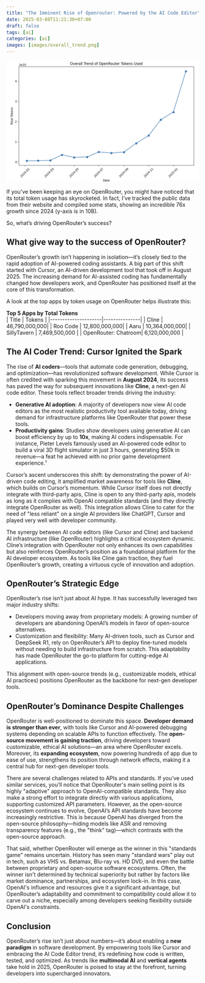 ```yaml
---
title: "The Imminent Rise of Openrouter: Powered by the AI Code Editor"
date: 2025-03-08T11:21:30+07:00
draft: false
tags: [ai]
categories: [ai]
images: [images/overall_trend.png]
---
```


![](images/overall_trend.png)

If you’ve been keeping an eye on OpenRouter, you might have noticed that its total token usage has skyrocketed. In fact, I’ve tracked the public data from their website and compiled some stats, showing an incredible 76x growth since 2024 (y-axis is in 10B).

So, what’s driving OpenRouter’s success?

## What give way to the success of OpenRouter?

OpenRouter’s growth isn’t happening in isolation—it’s closely tied to the rapid adoption of AI-powered coding assistants. A big part of this shift started with Cursor, an AI-driven development tool that took off in August 2025. The increasing demand for AI-assisted coding has fundamentally changed how developers work, and OpenRouter has positioned itself at the core of this transformation.

A look at the top apps by token usage on OpenRouter helps illustrate this:

**Top 5 Apps by Total Tokens**  
| Title               | Tokens        |
|---------------------|---------------|
| Cline               | 46,790,000,000|
| Roo Code            | 12,800,000,000|
| Aaru                | 10,364,000,000|
| SillyTavern         | 7,469,500,000 |
| OpenRouter: Chatroom| 6,120,000,000 |

## The AI Coder Trend: Cursor Ignited the Spark 
The rise of **AI coders**—tools that automate code generation, debugging, and optimization—has revolutionized software development. While Cursor is often credited with sparking this movement in **August 2024**, its success has paved the way for subsequent innovations like **Cline**, a next-gen AI code editor. These tools reflect broader trends driving the industry:  

- **Generative AI adoption**: A majority of developers now view AI code editors as the most realistic productivity tool available today, driving demand for infrastructure platforms like OpenRouter that power these tools.  
- **Productivity gains**: Studies show developers using generative AI can boost efficiency by up to **10x**, making AI coders indispensable. For instance, Pieter Levels famously used an AI-powered code editor to build a viral 3D flight simulator in just 3 hours, generating $50k in revenue—a feat he achieved with no prior game development experience.¹  

Cursor’s ascent underscores this shift: by demonstrating the power of AI-driven code editing, it amplified market awareness for tools like **Cline**, which builds on Cursor’s momentum. While Cursor itself does not directly integrate with third-party apis, Cline is open to any third-party apis, models as long as it complies with OpenAI compatible standards (and they directly integrate OpenRouter as well). This integration allows Cline to cater for the need of "less reliant" on a single AI providers like ChatGPT, Cursor and played very well with developer community.  

The synergy between AI code editors (like Cursor and Cline) and backend AI infrastructure (like OpenRouter) highlights a critical ecosystem dynamic. Cline’s integration with OpenRouter not only enhances its own capabilities but also reinforces OpenRouter’s position as a foundational platform for the AI developer ecosystem. As tools like Cline gain traction, they fuel OpenRouter’s growth, creating a virtuous cycle of innovation and adoption.  

## OpenRouter’s Strategic Edge
OpenRouter’s rise isn’t just about AI hype. It has successfully leveraged two major industry shifts:
- Developers moving away from proprietary models: A growing number of developers are abandoning OpenAI’s models in favor of open-source alternatives. 
- Customization and flexibility: Many AI-driven tools, such as Cursor and DeepSeek R1, rely on OpenRouter’s API to deploy fine-tuned models without needing to build infrastructure from scratch. This adaptability has made OpenRouter the go-to platform for cutting-edge AI applications.

This alignment with open-source trends (e.g., customizable models, ethical AI practices) positions OpenRouter as the backbone for next-gen developer tools.

## OpenRouter’s Dominance Despite Challenges
OpenRouter is well-positioned to dominate this space. **Developer demand is stronger than ever**, with tools like Cursor and AI-powered debugging systems depending on scalable APIs to function effectively. The **open-source movement is gaining traction**, driving developers toward customizable, ethical AI solutions—an area where OpenRouter excels. Moreover, its **expanding ecosystem**, now powering hundreds of app due to ease of use, strengthens its position through network effects, making it a central hub for next-gen developer tools.

There are several challenges related to APIs and standards. If you’ve used similar services, you’ll notice that OpenRouter's main selling point is its highly "adaptive" approach to OpenAI-compatible standards. They also make a strong effort to integrate directly with various applications, supporting customized API parameters. However, as the open-source ecosystem continues to evolve, OpenAI’s API standards have become increasingly restrictive. This is because OpenAI has diverged from the open-source philosophy—hiding models like ASR and removing transparency features (e.g., the "think" tag)—which contrasts with the open-source approach.

That said, whether OpenRouter will emerge as the winner in this "standards game" remains uncertain. History has seen many "standard wars" play out in tech, such as VHS vs. Betamax, Blu-ray vs. HD DVD, and even the battle between proprietary and open-source software ecosystems. Often, the winner isn't determined by technical superiority but rather by factors like market dominance, partnerships, and ecosystem lock-in. In this case, OpenAI's influence and resources give it a significant advantage, but OpenRouter’s adaptability and commitment to compatibility could allow it to carve out a niche, especially among developers seeking flexibility outside OpenAI's constraints.

## Conclusion  
OpenRouter’s rise isn’t just about numbers—it’s about enabling a **new paradigm** in software development. By empowering tools like Cursor and embracing the AI Code Editor trend, it’s redefining how code is written, tested, and optimized. As trends like **multimodal AI** and **vertical agents** take hold in 2025, OpenRouter is poised to stay at the forefront, turning developers into supercharged innovators.  
